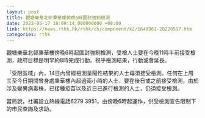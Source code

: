 ```yaml
---
layout: post
title: 觀塘樂華北邨秉華樓傍晚6時圍封強制檢測
date: 2022-05-17 18:09:14.000000000 +08:00
link: https://news.rthk.hk/rthk/ch/component/k2/1648961-20220517.htm
categories: rthk
---
```


觀塘樂華北邨秉華樓傍晚6時起圍封強制檢測，受檢人士要在今晚11時半前接受檢測，政府目標是明早約8時完成行動。視乎檢測結果，行動或會延長。

「受限區域」內，14日內曾經檢測呈陽性結果的人士毋須接受檢測。任何在上周三至今日期間曾身處秉華樓內超過兩小時的人士，要在後日或之前接受檢測，由於涉及變異病毒株，已接種疫苗以及近日已進行檢測的人士，仍須接受檢測。

當局說，社署設立熱線電話6279 3951，由傍晚6時起運作，供受檢測宣告限制下的市民查詢及求助。
